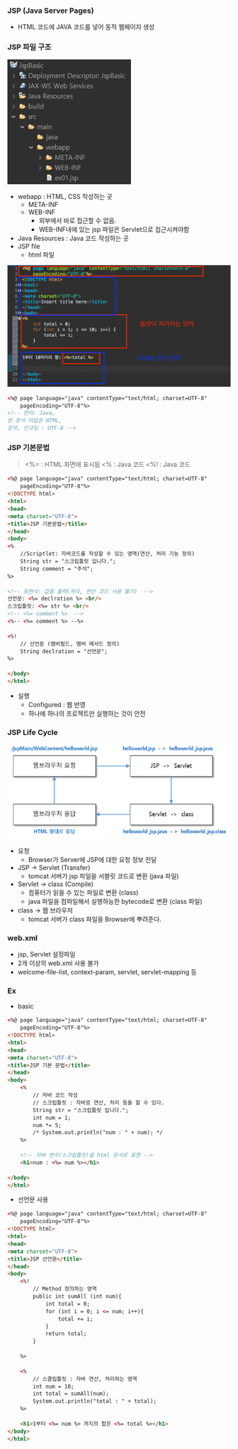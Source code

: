 ### JSP (Java Server Pages)

- HTML 코드에 JAVA 코드를 넣어 동적 웹페이지 생성

### JSP 파일 구조

![1](./img/img_jsp1.png)

- webapp : HTML, CSS 작성하는 곳
    - META-INF
    - WEB-INF
        - 외부에서 바로 접근할 수 없음.
        - WEB-INF내에 있는 jsp 파일은 Servlet으로 접근시켜야함
- Java Resources : Java 코드 작성하는 곳
- JSP file
    - html 파일

![2](./img/img_jsp2.png)

```html
<%@ page language="java" contentType="text/html; charset=UTF-8"
    pageEncoding="UTF-8"%>
<!-- 언어: Java, 
본 문서 타입은 HTML, 
문자, 인코딩 : UTF-8 -->
```

### JSP 기본문법

> <%= : HTML 화면에 표시됨
<% : Java 코드
<%! : Java 코드
> 

```html
<%@ page language="java" contentType="text/html; charset=UTF-8"
    pageEncoding="UTF-8"%>
<!DOCTYPE html>
<html>
<head>
<meta charset="UTF-8">
<title>JSP 기본문법</title>
</head>
<body>
<%
	//Scriptlet: 자바코드를 작성할 수 있는 영역(연산, 처리 기능 정의)
	String str = "스크립틀릿 입니다.";
	String comment = "주석";
%>

<!-- 표현식: 값을 출력(처리, 연산 코드 사용 불가)  -->
선언문: <%= declration %> <br/>
스크립틀릿: <%= str %> <br/>
<!-- <%= comment %>  -->  
<%-- <%= comment %> --%>

<%!
	// 선언문 (멤버필드, 멤버 메서드 정의)
	String declration = "선언문";
%>

</body>
</html>
```

- 실행
    - Configured : 웹 반영
    - 하나에 하나의 프로젝트만 실행하는 것이 안전

### JSP Life Cycle

![3](./img/img_jsp3.png)

- 요청
    - Browser가 Server에 JSP에 대한 요청 정보 전달
- JSP → Servlet (Transfer)
    - tomcat 서버가 jsp 파일을 서블릿 코드로 변환 (java 파일)
- Servlet → class (Compile)
    - 컴퓨터가 읽을 수 있는 파일로 변환 (class)
    - java 파일을 컴파일해서 실행하능한 bytecode로 변환 (class 파일)
- class → 웹 브라우저
    - tomcat 서버가 class 파일을 Browser에 뿌려준다.

### web.xml

- jsp, Servlet 설정파일
- 2개 이상의 web.xml 사용 불가
- welcome-file-list, context-param, servlet, servlet-mapping 등

### Ex

- basic

```html
<%@ page language="java" contentType="text/html; charset=UTF-8"
    pageEncoding="UTF-8"%>
<!DOCTYPE html>
<html>
<head>
<meta charset="UTF-8">
<title>JSP 기본 문법</title>
</head>
<body>
	<%
		// 자바 코드 작성
		// 스크립틀릿 : 자바로 연산, 처리 등을 할 수 있다.
		String str = "스크립틀릿 입니다.";
		int num = 1;
		num *= 5;
		/* System.out.println("num : " + num); */
	%>
	
	<!-- 자바 변수(스크립틀릿)을 html 문서로 표현 -->
	<h1>num : <%= num %></h1>
	
</body>
</html>
```

- 선언문 사용

```html
<%@ page language="java" contentType="text/html; charset=UTF-8"
    pageEncoding="UTF-8"%>
<!DOCTYPE html>
<html>
<head>
<meta charset="UTF-8">
<title>JSP 선언문</title>
</head>
<body>
	<%!
		// Method 정의하는 영역		
		public int sumAll (int num){
			int total = 0;
			for (int i = 0; i <= num; i++){
				total += i;
			}
			return total;
		}
	
	%>
	
	<%
		// 스클립틀릿 : 자바 연산, 처리하는 영역
		int num = 10;
		int total = sumAll(num);
		System.out.println("total : " + total);
	%>

	<h1>1부터 <%= num %> 까지의 합은 <%= total %></h1>
</body>
</html>
```